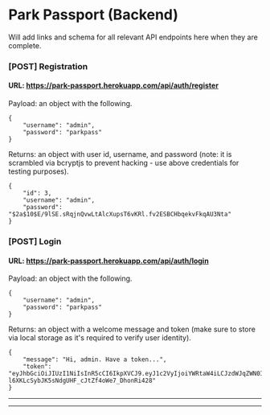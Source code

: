 # Park Passport (Backend)

Will add links and schema for all relevant API endpoints here when they are complete.

### [POST] Registration

#### URL: https://park-passport.herokuapp.com/api/auth/register

Payload: an object with the following.
```
{
	"username": "admin",
	"password": "parkpass"
}
```

Returns: an object with user id, username, and password (note: it is scrambled via bcryptjs to prevent hacking - use above credentials for testing purposes).

```
{
    "id": 3,
    "username": "admin",
    "password": "$2a$10$E/9lSE.sRqjnQvwLtAlcXupsT6vKRl.fv2ESBCHbqekvFkqAU3Nta"
}
```
### [POST] Login

#### URL: https://park-passport.herokuapp.com/api/auth/login

Payload: an object with the following.
```
{
	"username": "admin",
	"password": "parkpass"
}
```

Returns: an object with a welcome message and token (make sure to store via local storage as it's required to verify user identity).

```
{
    "message": "Hi, admin. Have a token...",
    "token": "eyJhbGciOiJIUzI1NiIsInR5cCI6IkpXVCJ9.eyJ1c2VyIjoiYWRtaW4iLCJzdWJqZWN0IjozLCJpYXQiOjE1NzE2OTQxMDQsImV4cCI6MTU3MTc4MDUwNH0.RP-l6XKLcSybJK5sNdgUHF_cJtZf4oWe7_DhonRi428"
}
```
---
___
